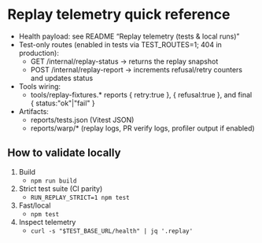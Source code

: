 # Replay telemetry quick reference

- Health payload: see README “Replay telemetry (tests & local runs)”
- Test-only routes (enabled in tests via TEST_ROUTES=1; 404 in production):
  - GET /internal/replay-status → returns the replay snapshot
  - POST /internal/replay-report → increments refusal/retry counters and updates status
- Tools wiring:
  - tools/replay-fixtures.* reports { retry:true }, { refusal:true }, and final { status:"ok"|"fail" }
- Artifacts:
  - reports/tests.json (Vitest JSON)
  - reports/warp/* (replay logs, PR verify logs, profiler output if enabled)

## How to validate locally

1. Build
   - `npm run build`
2. Strict test suite (CI parity)
   - `RUN_REPLAY_STRICT=1 npm test`
3. Fast/local
   - `npm test`
4. Inspect telemetry
   - `curl -s "$TEST_BASE_URL/health" | jq '.replay'`
